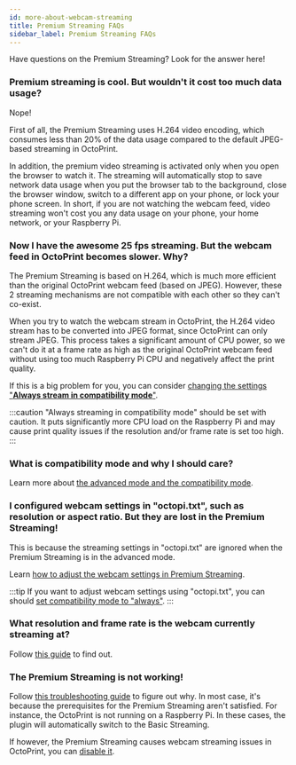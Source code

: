 ```yaml
---
id: more-about-webcam-streaming
title: Premium Streaming FAQs
sidebar_label: Premium Streaming FAQs
---
```


Have questions on the Premium Streaming? Look for the answer here!

### Premium streaming is cool. But wouldn't it cost too much data usage?

Nope!

First of all, the Premium Streaming uses H.264 video encoding, which consumes less than 20% of the data usage compared to the default JPEG-based streaming in OctoPrint.

In addition, the premium video streaming is activated only when you open the browser to watch it. The streaming will automatically stop to save network data usage when you put the browser tab to the background, close the browser window, switch to a different app on your phone, or lock your phone screen. In short, if you are not watching the webcam feed, video streaming won't cost you any data usage on your phone, your home network, or your Raspberry Pi.

### Now I have the awesome 25 fps streaming. But the webcam feed in OctoPrint becomes slower. Why?

The Premium Streaming is based on H.264, which is much more efficient than the original OctoPrint webcam feed (based on JPEG). However, these 2 streaming mechanisms are not compatible with each other so they can't co-exist.

When you try to watch the webcam stream in OctoPrint, the H.264 video stream has to be converted into JPEG format, since OctoPrint can only stream JPEG. This process takes a significant amount of CPU power, so we can't do it at a frame rate as high as the original OctoPrint webcam feed without using too much Raspberry Pi CPU and negatively affect the print quality.

If this is a big problem for you, you can consider [changing the settings "**Always stream in compatibility mode**"](/docs/user-guides/streaming-compatibility-mode/#when-should-i-always-stream-in-the-compatibility-mode).

:::caution
"Always streaming in compatibility mode" should be set with caution. It puts significantly more CPU load on the Raspberry Pi and may cause print quality issues if the resolution and/or frame rate is set too high.
:::


### What is compatibility mode and why I should care?

Learn more about [the advanced mode and the compatibility mode](/docs/user-guides/streaming-compatibility-mode).

### I configured webcam settings in "octopi.txt", such as resolution or aspect ratio. But they are lost in the Premium Streaming!

This is because the streaming settings in "octopi.txt" are ignored when the Premium Streaming is in the advanced mode.

Learn [how to adjust the webcam settings in Premium Streaming](/docs/user-guides/webcam-streaming-resolution-framerate).

:::tip
If you want to adjust webcam settings using "octopi.txt", you can should [set compatibility mode to "always"](/docs/user-guides/streaming-compatibility-mode/#when-should-i-always-stream-in-compatibility-mode).
:::

### What resolution and frame rate is the webcam currently streaming at?

Follow [this guide](/docs/user-guides/webcam-streaming-resolution-framerate) to find out.

### The Premium Streaming is not working!

Follow [this troubleshooting guide](/docs/user-guides/webcam-feed-is-not-showing) to figure out why. In most case, it's because the prerequisites for the Premium Streaming aren't satisfied. For instance, the OctoPrint is not running on a Raspberry Pi. In these cases, the plugin will automatically switch to the Basic Streaming.

If however, the Premium Streaming causes webcam streaming issues in OctoPrint, you can [disable it](/docs/user-guides/disable-25-fps-streaming).